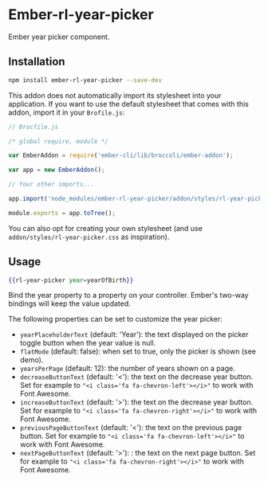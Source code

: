 # Ember-rl-year-picker

Ember year picker component.

## Installation

```bash
npm install ember-rl-year-picker --save-dev
```

This addon does not automatically import its stylesheet into your application. If you want to use the default
stylesheet that comes with this addon, import it in your `Brofile.js`:

```js
// Brocfile.js

/* global require, module */

var EmberAddon = require('ember-cli/lib/broccoli/ember-addon');

var app = new EmberAddon();

// Your other imports...

app.import('node_modules/ember-rl-year-picker/addon/styles/rl-year-picker.css');

module.exports = app.toTree();
```

You can also opt for creating your own stylesheet (and use `addon/styles/rl-year-picker.css` as inspiration).

## Usage

```handlebars
{{rl-year-picker year=yearOfBirth}}
```

Bind the year property to a property on your controller. Ember's two-way bindings will keep the value updated.

The following properties can be set to customize the year picker:

* `yearPlaceholderText` (default: 'Year'): the text displayed on the picker toggle button when the year value is null.
* `flatMode` (default: false): when set to true, only the picker is shown (see demo).
* `yearsPerPage` (default: 12): the number of years shown on a page.
* `decreaseButtonText` (default: '<'): the text on the decrease year button. Set for example to
  `"<i class='fa fa-chevron-left'></i>"` to work with Font Awesome.
* `increaseButtonText` (default: '>'): the text on the decrease year button. Set for example to
  `"<i class='fa fa-chevron-right'></i>"` to work with Font Awesome.
* `previousPageButtonText` (default: '<'): the text on the previous page button. Set for example to
  `"<i class='fa fa-chevron-left'></i>"` to work with Font Awesome.
* `nextPageButtonText` (default: '>'): : the text on the next page button. Set for example to
  `"<i class='fa fa-chevron-right'></i>"` to work with Font Awesome.
